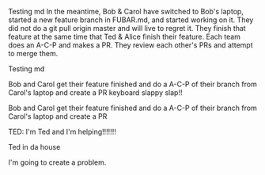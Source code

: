 
Testing md
In the meantime, Bob & Carol have switched to Bob's laptop, started a new feature branch in FUBAR.md, and started working on it. They did not do a git pull origin master and will live to regret it. They finish that feature at the same time that Ted & Alice finish their feature. Each team does an A-C-P and makes a PR. They review each other's PRs and attempt to merge them.

Testing md 

Bob and Carol get their feature finished and do a A-C-P of their branch from Carol's laptop and create a PR 
keyboard slappy slap!!

Bob and Carol get their feature finished and do a A-C-P of their branch from Carol's laptop and create a PR

TED: I'm Ted and I'm helping!!!!!!!

Ted in da house

I'm going to create a problem.